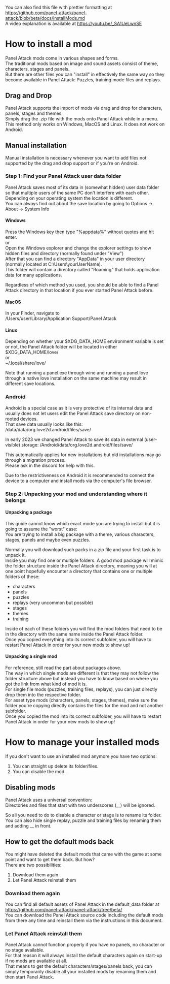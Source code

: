 You can also find this file with prettier formatting at 
https://github.com/panel-attack/panel-attack/blob/beta/docs/installMods.md  
A video explanation is available at https://youtu.be/_SA1UeLwnSE

# How to install a mod

Panel Attack mods come in various shapes and forms.  
The traditional mods based on image and sound assets consist of theme, characters, stages and panels.  
But there are other files you can "install" in effectively the same way so they become available in Panel Attack:
Puzzles, training mode files and replays.

## Drag and Drop

Panel Attack supports the import of mods via drag and drop for characters, panels, stages and themes.  
Simply drag the .zip file with the mods onto Panel Attack while in a menu.  
This method only works on Windows, MacOS and Linux. It does not work on Android.

## Manual installation

Manual installation is necessary whenever you want to add files not supported by the drag and drop support or if you're on Android.

### Step 1: Find your Panel Attack user data folder 

Panel Attack saves most of its data in (somewhat hidden) user data folder so that multiple users of the same PC don't interfere with each other.  
Depending on your operating system the location is different.  
You can always find out about the save location by going to Options -> About -> System Info 

#### Windows

Press the Windows key then type "%appdata%" without quotes and hit enter.  
or  
Open the Windows explorer and change the explorer settings to show hidden files and directory (normally found under "View")  
After that you can find a directory "AppData" in your user directory (normally located at C:\Users\yourUserName).   
This folder will contain a directory called "Roaming" that holds application data for many applications.  
  
Regardless of which method you used, you should be able to find a Panel Attack directory in that location if you ever started Panel Attack before.

#### MacOS

In your Finder, navigate to  
  /Users/user/Library/Application Support/Panel Attack

#### Linux

Depending on whether your $XDG_DATA_HOME environment variable is set or not, the Panel Attack folder will be located in either  
  $XDG_DATA_HOME/love/  
  or  
  ~/.local/share/love/  

Note that running a panel.exe through wine and running a panel.love through a native love installation on the same machine may result in different save locations.

### Android

Android is a special case as it is very protective of its internal data and usually does not let users edit the Panel Attack save directory on non-rooted devices.  
That save data usually looks like this:
  /data/data/org.love2d.android/files/save/  

In early 2023 we changed Panel Attack to save its data in external (user-visible) storage:
  /Android/data/org.love2d.android/files/save/

This automatically applies for new installations but old installations may go through a migration process.  
Please ask in the discord for help with this.  

Due to the restrictiveness on Android it is recommended to connect the device to a computer and install mods via the computer's file browser.

### Step 2: Unpacking your mod and understanding where it belongs

#### Unpacking a package

This guide cannot know which exact mode you are trying to install but it is going to assume the "worst" case:  
You are trying to install a big package with a theme, various characters, stages, panels and maybe even puzzles.

Normally you will download such packs in a zip file and your first task is to unpack it.  
Inside you may find one or multiple folders. A good mod package will mimic the folder structure inside the Panel Attack directory, meaning you will at one point hopefully encounter a directory that contains one or multiple folders of these:
  - characters
  - panels
  - puzzles
  - replays (very uncommon but possible)
  - stages
  - themes
  - training

Inside of each of these folders you will find the mod folders that need to be in the directory with the same name inside the Panel Attack folder.  
Once you copied everything into its correct subfolder, you will have to restart Panel Attack in order for your new mods to show up!

#### Unpacking a single mod

For reference, still read the part about packages above.  
The way in which single mods are different is that they may not follow the folder structure above but instead you have to know based on where you got the link from what kind of mod it is.  
For single file mods (puzzles, training files, replays), you can just directly drop them into the respective folder.  
For asset type mods (characters, panels, stages, themes), make sure the folder you're copying directly contains the files for the mod and not another subfolder.  
Once you copied the mod into its correct subfolder, you will have to restart Panel Attack in order for your new mods to show up!


# How to manage your installed mods

If you don't want to use an installed mod anymore you have two options:  
  1. You can straight up delete its folder/files.
  2. You can disable the mod.

## Disabling mods

Panel Attack uses a universal convention:  
Directories and files that start with two underscores (__) will be ignored.  

So all you need to do to disable a character or stage is to rename its folder.  
You can also hide single replay, puzzle and training files by renaming them and adding __ in front.

## How to get the default mods back

You might have deleted the default mods that came with the game at some point and want to get them back. But how?  
There are two possibilities:  
  1. Download them again
  2. Let Panel Attack reinstall them

### Download them again

You can find all default assets of Panel Attack in the default_data folder at https://github.com/panel-attack/panel-attack/tree/beta/  
You can download the Panel Attack source code including the default mods from there any time and reinstall them via the instructions in this document.

### Let Panel Attack reinstall them

Panel Attack cannot function properly if you have no panels, no character or no stage available.  
For that reason it will always install the default characters again on start-up if no mods are available at all.  
That means to get the default characters/stages/panels back, you can simply temporarily disable all your installed mods by renaming them and then start Panel Attack.